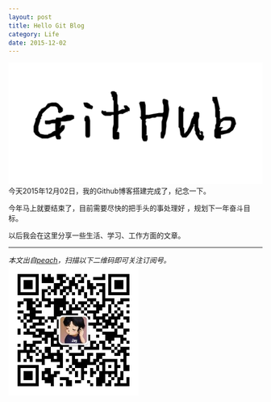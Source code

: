 ```yaml
---
layout: post
title: Hello Git Blog
category: Life
date: 2015-12-02
---
```


![Jekyll](/res/img/jeky.png)
今天2015年12月02日，我的Github博客搭建完成了，纪念一下。

<!-- more -->
今年马上就要结束了，目前需要尽快的把手头的事处理好 ，规划下一年奋斗目标。

以后我会在这里分享一些生活、学习、工作方面的文章。
<br/>

- - -
*本文出自[peach](/)，扫描以下二维码即可关注订阅号。*
![Jekyll](/res/img/two.jpg)